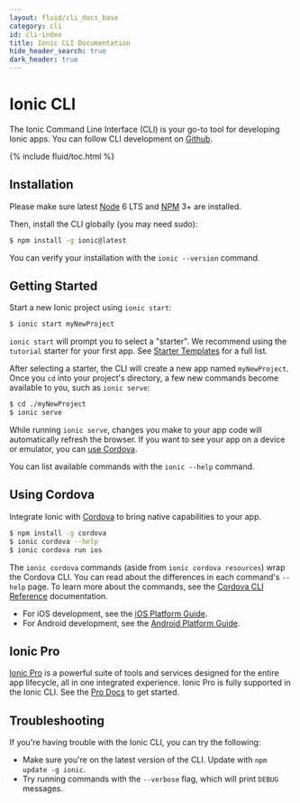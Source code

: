 ```yaml
---
layout: fluid/cli_docs_base
category: cli
id: cli-index
title: Ionic CLI Documentation
hide_header_search: true
dark_header: true
---
```


# Ionic CLI

The Ionic Command Line Interface (CLI) is your go-to tool for developing Ionic apps. You can follow CLI development on [Github](https://github.com/ionic-team/ionic-cli).

{% include fluid/toc.html %}

## Installation

Please make sure latest [Node](/docs/resources/what-is/#node) 6 LTS and [NPM](/docs/resources/what-is/#npm) 3+ are installed.

Then, install the CLI globally (you may need sudo):

```bash
$ npm install -g ionic@latest
```

You can verify your installation with the `ionic --version` command.

## Getting Started

Start a new Ionic project using `ionic start`:

```bash
$ ionic start myNewProject
```

`ionic start` will prompt you to select a "starter". We recommend using the `tutorial` starter for your first app. See [Starter Templates](/docs/cli/starters.html) for a full list.

After selecting a starter, the CLI will create a new app named `myNewProject`. Once you `cd` into your project's directory, a few new commands become available to you, such as `ionic serve`:

```bash
$ cd ./myNewProject
$ ionic serve
```

While running `ionic serve`, changes you make to your app code will automatically refresh the browser. If you want to see your app on a device or emulator, you can [use Cordova](#using-cordova).

You can list available commands with the `ionic --help` command.

## Using Cordova

Integrate Ionic with [Cordova](https://cordova.apache.org/) to bring native capabilities to your app.

```bash
$ npm install -g cordova
$ ionic cordova --help
$ ionic cordova run ios
```

The `ionic cordova` commands (aside from `ionic cordova resources`) wrap the Cordova CLI. You can read about the differences in each command's `--help` page. To learn more about the commands, see the [Cordova CLI Reference](https://cordova.apache.org/docs/en/latest/reference/cordova-cli/) documentation.

* For iOS development, see the [iOS Platform Guide](https://cordova.apache.org/docs/en/latest/guide/platforms/ios/index.html).
* For Android development, see the [Android Platform Guide](https://cordova.apache.org/docs/en/latest/guide/platforms/android/index.html).

## Ionic Pro

[Ionic Pro](/pro) is a powerful suite of tools and services designed for the entire app lifecycle, all in one integrated experience. Ionic Pro is fully supported in the Ionic CLI. See the [Pro Docs](/docs/pro//basics/getting-started/) to get started.

## Troubleshooting

If you're having trouble with the Ionic CLI, you can try the following:

* Make sure you're on the latest version of the CLI. Update with `npm update -g ionic`.
* Try running commands with the `--verbose` flag, which will print `DEBUG` messages.
